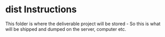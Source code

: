 #  dist Instructions

This folder is where the deliverable project will be stored - So this is what will be shipped and dumped on the server, computer etc. 